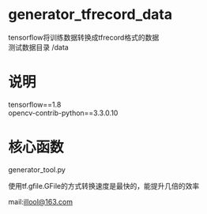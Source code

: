 # generator_tfrecord_data  

tensorflow将训练数据转换成tfrecord格式的数据  
测试数据目录 /data  

# 说明  
tensorflow==1.8  
opencv-contrib-python==3.3.0.10  

# 核心函数  
generator_tool.py  

使用tf.gfile.GFile的方式转换速度是最快的，能提升几倍的效率  


mail:illool@163.com